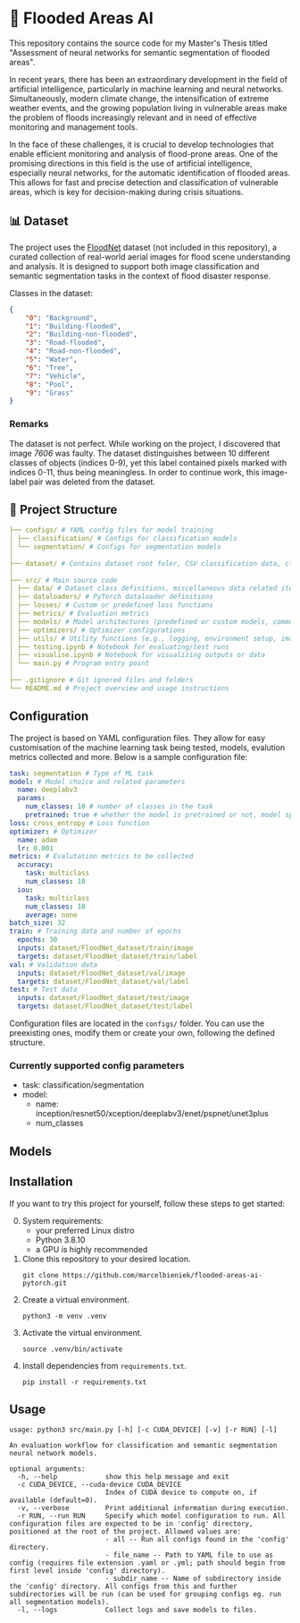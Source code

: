 # 🌊 Flooded Areas AI

This repository contains the source code for my Master's Thesis titled "Assessment of neural networks for semantic segmentation of flooded areas".

In recent years, there has been an extraordinary development in the field of artificial intelligence, particularly in machine learning and neural networks. Simultaneously, modern climate change, the intensification of extreme weather events, and the growing population living in vulnerable areas make the problem of floods increasingly relevant and in need of effective monitoring and management tools.

In the face of these challenges, it is crucial to develop technologies that enable efficient monitoring and analysis of flood-prone areas. One of the promising directions in this field is the use of artificial intelligence, especially neural networks, for the automatic identification of flooded areas. This allows for fast and precise detection and classification of vulnerable areas, which is key for decision-making during crisis situations.

## 📊 Dataset
The project uses the [FloodNet](https://github.com/BinaLab/FloodNet-Challenge-EARTHVISION2021) dataset (not included in this repository), a curated collection of real-world aerial images for flood scene understanding and analysis. It is designed to support both image classification and semantic segmentation tasks in the context of flood disaster response.

Classes in the dataset:
```json
{
    "0": "Background",
    "1": "Building-flooded",
    "2": "Building-non-flooded",
    "3": "Road-flooded",
    "4": "Road-non-flooded",
    "5": "Water",
    "6": "Tree",
    "7": "Vehicle",
    "8": "Pool",
    "9": "Grass"
}
```

### Remarks
The dataset is not perfect. While working on the project, I discovered that image *7606* was faulty. The dataset distinguishes between 10 different classes of objects (indices 0-9), yet this label contained pixels marked with indices 0-11, thus being meaningless. In order to continue work, this image-label pair was deleted from the dataset.

## 📁 Project Structure
```yaml
├── configs/ # YAML config files for model training
│ ├── classification/ # Configs for classification models
│ └── segmentation/ # Configs for segmentation models
│
├── dataset/ # Contains dataset root foler, CSV classification data, class mappings
│
├── src/ # Main source code
│ ├── data/ # Dataset class definitions, miscellaneous data related items
│ ├── dataloaders/ # PyTorch dataloader definitions
│ ├── losses/ # Custom or predefined loss functions
│ ├── metrics/ # Evaluation metrics
│ ├── models/ # Model architectures (predefined or custom models, common abstraction interface)
│ ├── optimizers/ # Optimizer configurations
│ ├── utils/ # Utility functions (e.g., logging, environment setup, image transforms etc.)
│ ├── testing.ipynb # Notebook for evaluating/test runs
│ ├── visualise.ipynb # Notebook for visualizing outputs or data
│ └── main.py # Program entry point
│
├── .gitignore # Git ignored files and folders
└── README.md # Project overview and usage instructions
```

## Configuration
The project is based on YAML configuration files. They allow for easy customisation of the machine learning task being tested, models, evalution metrics collected and more. Below is a sample configuration file:
```yaml
task: segmentation # Type of ML task
model: # Model choice and related parameters
  name: deeplabv3
  params:
    num_classes: 10 # number of classes in the task
    pretrained: true # whether the model is pretrained or not, model specific
loss: cross_entropy # Loss function
optimizer: # Optimizer
  name: adam
  lr: 0.001
metrics: # Evalutation metrics to be collected
  accuracy:
    task: multiclass
    num_classes: 10
  iou:
    task: multiclass
    num_classes: 10
    average: none
batch_size: 32
train: # Training data and number of epochs
  epochs: 30
  inputs: dataset/FloodNet_dataset/train/image
  targets: dataset/FloodNet_dataset/train/label
val: # Validation data
  inputs: dataset/FloodNet_dataset/val/image
  targets: dataset/FloodNet_dataset/val/label
test: # Test data
  inputs: dataset/FloodNet_dataset/test/image
  targets: dataset/FloodNet_dataset/test/label
```

Configuration files are located in the `configs/` folder. You can use the preexisting ones, modify them or create your own, following the defined structure.

### Currently supported config parameters
- task: classification/segmentation
- model:
    - name: inception/resnet50/xception/deeplabv3/enet/pspnet/unet3plus
    - num_classes




## Models

## Installation
If you want to try this project for yourself, follow these steps to get started:

0. System requirements:
    - your preferred Linux distro
    - Python 3.8.10
    - a GPU is highly recommended
1. Clone this repository to your desired location.
    ```
    git clone https://github.com/marcelbieniek/flooded-areas-ai-pytorch.git
    ```
2. Create a virtual environment.
    ```
    python3 -m venv .venv
    ```
3. Activate the virtual environment.
    ```
    source .venv/bin/activate
    ```
4. Install dependencies from `requirements.txt`.
    ```
    pip install -r requirements.txt
    ```

## Usage
```
usage: python3 src/main.py [-h] [-c CUDA_DEVICE] [-v] [-r RUN] [-l]

An evaluation workflow for classification and semantic segmentation neural network models.

optional arguments:
  -h, --help            show this help message and exit
  -c CUDA_DEVICE, --cuda-device CUDA_DEVICE
                        Index of CUDA device to compute on, if available (default=0).
  -v, --verbose         Print additional information during execution.
  -r RUN, --run RUN     Specify which model configuration to run. All configuration files are expected to be in 'config' directory, positioned at the root of the project. Allowed values are:
                        - all -- Run all configs found in the 'config' directory.
                        - file_name -- Path to YAML file to use as config (requires file extension .yaml or .yml; path should begin from first level inside 'config' directory).
                        - subdir_name -- Name of subdirectory inside the 'config' directory. All configs from this and further subdirectories will be run (can be used for grouping configs eg. run all segmentation models).
  -l, --logs            Collect logs and save models to files.
```
